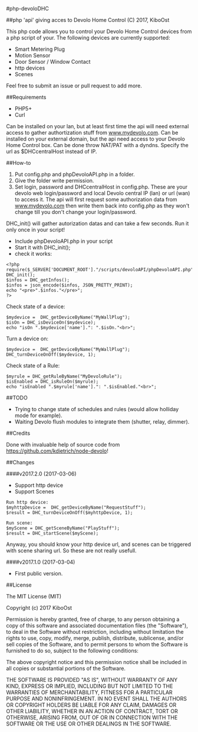 #php-devoloDHC

##php 'api' giving acces to Devolo Home Control
(C) 2017, KiboOst

This php code allows you to control your Devolo Home Control devices from a php script of your.
The following devices are currently supported:

- Smart Metering Plug
- Motion Sensor
- Door Sensor / Window Contact
- http devices
- Scenes

Feel free to submit an issue or pull request to add more.

##Requirements
- PHP5+
- Curl

Can be installed on your lan, but at least first time the api will need external access to gather authortization stuff from www.mydevolo.com.
Can be installed on your external domain, but the api need access to your Devolo Home Control box. Can be done throw NAT/PAT with a dyndns. Specify the url as $DHCcentralHost instead of IP.


##How-to

1. Put config.php and phpDevoloAPI.php in a folder.
2. Give the folder write permission.
3. Set login, password and DHCcentralHost in config.php. These are your devolo web login/password and local Devolo central IP (lan) or url (wan) to access it.
The api will first request some authorization data from www.mydevolo.com then write them back into config.php as they won't change till you don't change your login/password.

DHC_init() will gather autorization datas and can take a few seconds. Run it only once in your script!

- Include phpDevoloAPI.php in your script
- Start it with DHC_init();
- check it works:
```
<?php
require($_SERVER['DOCUMENT_ROOT']."/scripts/devoloAPI/phpDevoloAPI.php");
DHC_init();
$infos = DHC_getInfos();
$infos = json_encode($infos, JSON_PRETTY_PRINT);
echo "<pre>".$infos."</pre>";
?>
```

Check state of a device:
```
$mydevice =  DHC_getDeviceByName("MyWallPlug");
$isOn = DHC_isDeviceOn($mydevice);
echo "isOn ".$mydevice['name'].": ".$isOn."<br>";
```

Turn a device on:
```
$mydevice =  DHC_getDeviceByName("MyWallPlug");
DHC_turnDeviceOnOff($mydevice, 1);
```

Check state of a Rule:
```
$myrule = DHC_getRuleByName("MyDevoloRule");
$isEnabled = DHC_isRuleOn($myrule);
echo "isEnabled ".$myrule['name'].": ".$isEnabled."<br>";
```
##TODO
- Trying to change state of schedules and rules (would allow holliday mode for example).
- Waiting Devolo flush modules to integrate them (shutter, relay, dimmer).

##Credits

Done with invaluable help of source code from https://github.com/kdietrich/node-devolo!


##Changes

####v2017.2.0 (2017-03-06)
- Support http device
- Support Scenes
```
Run http device:
$myhttpDevice =  DHC_getDeviceByName("RequestStuff");
$result = DHC_turnDeviceOnOff($myhttpDevice, 1);

Run scene:
$myScene = DHC_getSceneByName("PlayStuff");
$result = DHC_startScene($myScene);
```
Anyway, you should know your http device url, and scenes can be triggered with scene sharing url. So these are not really usefull.

####v2017.1.0 (2017-03-04)
- First public version.

##License

The MIT License (MIT)

Copyright (c) 2017 KiboOst

Permission is hereby granted, free of charge, to any person obtaining a copy
of this software and associated documentation files (the "Software"), to deal
in the Software without restriction, including without limitation the rights
to use, copy, modify, merge, publish, distribute, sublicense, and/or sell
copies of the Software, and to permit persons to whom the Software is
furnished to do so, subject to the following conditions:

The above copyright notice and this permission notice shall be included in all
copies or substantial portions of the Software.

THE SOFTWARE IS PROVIDED "AS IS", WITHOUT WARRANTY OF ANY KIND, EXPRESS OR
IMPLIED, INCLUDING BUT NOT LIMITED TO THE WARRANTIES OF MERCHANTABILITY,
FITNESS FOR A PARTICULAR PURPOSE AND NONINFRINGEMENT. IN NO EVENT SHALL THE
AUTHORS OR COPYRIGHT HOLDERS BE LIABLE FOR ANY CLAIM, DAMAGES OR OTHER
LIABILITY, WHETHER IN AN ACTION OF CONTRACT, TORT OR OTHERWISE, ARISING FROM,
OUT OF OR IN CONNECTION WITH THE SOFTWARE OR THE USE OR OTHER DEALINGS IN THE
SOFTWARE.
